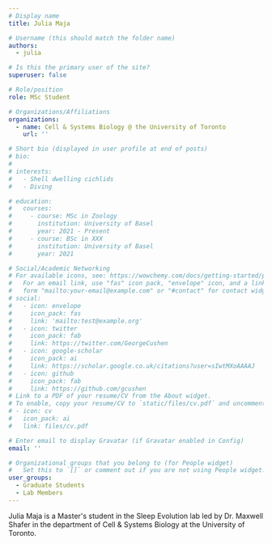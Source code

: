 ```yaml
---
# Display name
title: Julia Maja

# Username (this should match the folder name)
authors:
  - julia

# Is this the primary user of the site?
superuser: false

# Role/position
role: MSc Student

# Organizations/Affiliations
organizations:
  - name: Cell & Systems Biology @ the University of Toronto
    url: ''

# Short bio (displayed in user profile at end of posts)
# bio: 
# 
# interests:
#   - Shell dwelling cichlids
#   - Diving

# education:
#   courses:
#     - course: MSc in Zoology
#       institution: University of Basel
#       year: 2021 - Present
#     - course: BSc in XXX
#       institution: University of Basel
#       year: 2021

# Social/Academic Networking
# For available icons, see: https://wowchemy.com/docs/getting-started/page-builder/#icons
#   For an email link, use "fas" icon pack, "envelope" icon, and a link in the
#   form "mailto:your-email@example.com" or "#contact" for contact widget.
# social:
#   - icon: envelope
#     icon_pack: fas
#     link: 'mailto:test@example.org'
#   - icon: twitter
#     icon_pack: fab
#     link: https://twitter.com/GeorgeCushen
#   - icon: google-scholar
#     icon_pack: ai
#     link: https://scholar.google.co.uk/citations?user=sIwtMXoAAAAJ
#   - icon: github
#     icon_pack: fab
#     link: https://github.com/gcushen
# Link to a PDF of your resume/CV from the About widget.
# To enable, copy your resume/CV to `static/files/cv.pdf` and uncomment the lines below.
# - icon: cv
#   icon_pack: ai
#   link: files/cv.pdf

# Enter email to display Gravatar (if Gravatar enabled in Config)
email: ''

# Organizational groups that you belong to (for People widget)
#   Set this to `[]` or comment out if you are not using People widget.
user_groups:
  - Graduate Students
  - Lab Members
---
```


Julia Maja is a Master's student in the Sleep Evolution lab led by Dr. Maxwell Shafer in the department of Cell & Systems Biology at the University of Toronto.
